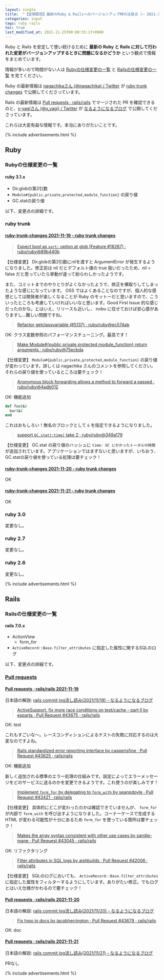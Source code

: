 ```yaml
---
layout: single
title:  "【定期配信】最新のRuby & Railsへのバージョンアップ時の注意点 (~ 2021-11-21)"
categories: input
tags: ruby rails
toc: true
last_modified_at: 2021-11-25T00:00:55:17+0900
---
```

Ruby と Rails を安定して使い続けるために **最新の Ruby と Rails に対して行われた変更がバージョンアップするときに問題になるかどうか** という観点で情報をまとめています。

情報が多いので時間がない人は [Rubyの仕様変更の一覧](#rubyの仕様変更の一覧) と [Railsの仕様変更の一覧](#railsの仕様変更の一覧) を見てください。

Ruby の最新情報は [nagachikaさん (@nagachika) / Twitter](https://twitter.com/nagachika) が [ruby trunk changes](https://ruby-trunk-changes.hatenablog.com/) で公開してくださっています。

Rails の最新情報は [Pull requests · rails/rails](https://github.com/rails/rails/pulls?q=is%3Apr+is%3Aclosed) でマージされた PR を確認できるのと、[y-yagiさん (@y_yagi) / Twitter](https://twitter.com/y_yagi) が [なるようになるブログ](https://y-yagi.hatenablog.com/) で公開してくださっています。

これらは大変有益な情報です。本当にありがたいことです。

{% include advertisements.html %}

## Ruby

### Rubyの仕様変更の一覧

#### ruby 3.1.x

- Dir.globの第2引数
- `Module#{public,private,protected,module_function}` の戻り値
- GC.statの戻り値

以下、変更点の詳細です。

### ruby trunk

#### [ruby-trunk-changes 2021-11-19 - ruby trunk changes](https://ruby-trunk-changes.hatenablog.com/entry/ruby_trunk_changes_20211119)

> [Expect bool as `sort:` option at glob [Feature #18287] · ruby/ruby@89b440b](https://github.com/ruby/ruby/commit/89b440bf724b5e670da0fa31c36a7945a7ddc80f)

【仕様変更】
Dir.globの第2引数にnilを渡すと ArgumentError が発生するようになりました。修正前は nil だとデフォルト値の true 扱いだったため、nil = false だと思っていたら挙動が違って紛らわしかったようです。

また、コミットまでのやりとりがよくなかったようで、修正を横取りしてしまったような感じになっています。 OSS ではよくあることなのですが、個人的な感想としては開発者が楽しくなることが Ruby のモットーだと思いますので、こういったところも考慮していければいいなと思います。Good First Issue 的な感じだったのかな。とはいえ、リリースも近いし、 nobu に任せておけば安心感がありますし...難しい問題ですね。

> [Refactor getclassvariable (#5137) · ruby/ruby@ec574ab](https://github.com/ruby/ruby/commit/ec574ab3453709490b53b5cc761ec158103fe42a)

OK: クラス変数参照のパフォーマンスチューニング。最高です！

> [Make Module#{public,private,protected,module_function} return arguments · ruby/ruby@75ecbda](https://github.com/ruby/ruby/commit/75ecbda438670ec12641d1324d0e81a52ee02e0a)

【仕様変更】
`Module#{public,private,protected,module_function}` の戻り値が変わっています。詳しくは nagachika さんのコメントを参照してください。それらの戻り値を使っているところは要チェック！

> [Anonymous block forwarding allows a method to forward a passed · ruby/ruby@4adb012](https://github.com/ruby/ruby/commit/4adb012926f8bd6011168327d8832cf19976de40)

OK: 機能追加

```ruby
def foo(&)
  bar(&)
end
```

これはおもしろい！無名のブロックとして `&` を指定できるようになりました。

> [support `GC.stat(:time)` take 2 · ruby/ruby@349a179](https://github.com/ruby/ruby/commit/349a1797828a1fa6acc3c0d30a2a24e884d02907)

【仕様変更】
GC.stat の戻り値のハッシュに `time: GC にかかったトータルの時間` が追加されています。アプリケーションではまずないと思いますが、いちおう、GC.statの戻り値を使っている処理は要チェック！

#### [ruby-trunk-changes 2021-11-20 - ruby trunk changes](https://ruby-trunk-changes.hatenablog.com/entry/ruby_trunk_changes_20211120)

OK

#### [ruby-trunk-changes 2021-11-21 - ruby trunk changes](https://ruby-trunk-changes.hatenablog.com/entry/ruby_trunk_changes_20211121)

OK

### ruby 3.0

変更なし。

### ruby 2.7

変更なし。

### ruby 2.6

変更なし。

{% include advertisements.html %}

## Rails

### Railsの仕様変更の一覧

#### rails 7.0.x

- ActionView
  - form_for
- `ActiveRecord::Base.filter_attributes` に指定した属性に関するSQLのログ

以下、変更点の詳細です。

### [Pull requests](https://github.com/rails/rails/pulls)

#### [Pull requests · rails/rails 2021-11-19](https://github.com/rails/rails/pulls?q=is%3Apr+is%3Aclosed+merged%3A2021-11-19)

日本語の解説: [rails commit log流し読み(2021/11/19) - なるようになるブログ](https://y-yagi.hatenablog.com/entry/2021/11/20/045012)

> [ActiveSupport, fix more race conditions on test/cache - part II by esparta · Pull Request #43675 · rails/rails](https://github.com/rails/rails/pull/43675)

OK: test

これもすごいな〜。レースコンディションによるテストの失敗に対応するのは大変なのですよね。

> [Rails standardized error reporting interface by casperisfine · Pull Request #43625 · rails/rails](https://github.com/rails/rails/pull/43625)

OK: 機能追加

新しく追加される標準のエラー処理の仕組みです。設定によってエラーメッセージをどのサービスに送るのかを変更できるようです。これ使うのが楽しみです！

> [Implement `form_for` by delegating to `form_with` by seanpdoyle · Pull Request #43421 · rails/rails](https://github.com/rails/rails/pull/43421)

【仕様変更】
具体的にどこが変わったのかは確認できていませんが、 `form_for` が内部で `form_with` を呼び出すようになりました。コーナーケースで生成する HTML が変わる可能性が十分にあるため `form_for` を使っている箇所は要チェック！

> [Makes the array syntax consistent with other use cases by sandip-mane · Pull Request #43045 · rails/rails](https://github.com/rails/rails/pull/43045)

OK: リファクタリング

> [Filter attributes in SQL logs by aishbuilds · Pull Request #42006 · rails/rails](https://github.com/rails/rails/pull/42006)

【仕様変更】
SQLのログにおいても、 `ActiveRecord::Base.filter_attributes` に指定した属性をフィルターするようにしています。ありがたい修正。でもログとはいえ仕様がかわるので要チェック！

#### [Pull requests · rails/rails 2021-11-20](https://github.com/rails/rails/pulls?q=is%3Apr+is%3Aclosed+merged%3A2021-11-20)

日本語の解説: [rails commit log流し読み(2021/11/20) - なるようになるブログ](https://y-yagi.hatenablog.com/entry/2021/11/21/045311)

> [Fix typo in docs by jacobherrington · Pull Request #43679 · rails/rails](https://github.com/rails/rails/pull/43679)

OK: doc

#### [Pull requests · rails/rails 2021-11-21](https://github.com/rails/rails/pulls?q=is%3Apr+is%3Aclosed+merged%3A2021-11-21)

日本語の解説: [rails commit log流し読み(2021/11/21) - なるようになるブログ](https://y-yagi.hatenablog.com/entry/2021/11/22/044838)

PRなし

{% include advertisements.html %}
